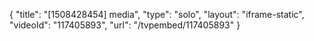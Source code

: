 {
    "title": "[1508428454] media",
    "type": "solo",
    "layout": "iframe-static",
    "videoId": "117405893",
    "url": "\/tvpembed\/117405893"
}